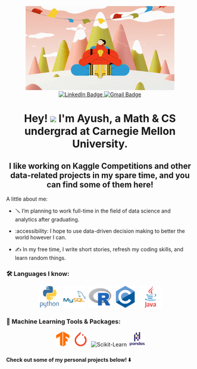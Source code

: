 <div align = "center">
  <img src="https://github.com/AyushMed/AyushMed/blob/main/mountain.gif" width = "400"/>
</div>

<div id="badges" align="center">
  <a href="https://www.linkedin.com/in/ayush-mediratta/">
    <img src="https://img.shields.io/badge/LinkedIn-blue?style=for-the-badge&logo=linkedin&logoColor=white" alt="LinkedIn Badge"/>
  </a>
  <a href="mailto:mediratta.ayush0@gmail.com">
    <img src="https://img.shields.io/badge/GMail-red?style=for-the-badge&logo=gmail&logoColor=white" alt="Gmail Badge"/>
  </a>
</div>


<h1 align="center">
  Hey!
  <img src="https://media.giphy.com/media/hvRJCLFzcasrR4ia7z/giphy.gif" width="30px"/>
  I'm Ayush, a Math & CS undergrad at Carnegie Mellon University. 
</h1>

<h2 align="center">
  I like working on Kaggle Competitions and other data-related projects in my spare time, and you can find some of them here!
</h2>

A little about me:
- 🪛 I’m planning to work full-time in the field of data science and analytics after graduating.

- :accessibility: I hope to use data-driven decision making to better the world however I can.

- ✍️ In my free time, I write short stories, refresh my coding skills, and learn random things.

### :hammer_and_wrench: Languages I know:

<div align="center">
  <img src="https://github.com/devicons/devicon/blob/master/icons/python/python-original-wordmark.svg" title="Python" alt="Python" width="60" height="60"/>&nbsp;
  <img src="https://github.com/devicons/devicon/blob/master/icons/mysql/mysql-original-wordmark.svg" title="MySQL"  alt="MySQL" width="60" height="60"/>&nbsp;
  <img src="https://github.com/devicons/devicon/blob/master/icons/r/r-original.svg" title="R" alt="R" width="60" height="60"/>&nbsp;
  <img src="https://github.com/devicons/devicon/blob/master/icons/c/c-original.svg" title="C"  alt="C" width="60" height="60"/>&nbsp;
  <img src="https://github.com/devicons/devicon/blob/master/icons/java/java-original-wordmark.svg" title="Java" **alt="Java" width="60" height="60"/>
</div>

### :nut_and_bolt: Machine Learning Tools & Packages:
<div align="center">
  <img src="https://github.com/devicons/devicon/blob/master/icons/tensorflow/tensorflow-original.svg" title="Tensorflow" alt="Tensorflow" width="40" height="40"/>&nbsp;
  <img src="https://github.com/devicons/devicon/blob/master/icons/pytorch/pytorch-original.svg" title="PyTorch"  alt="PyTorch" width="40" height="40"/>&nbsp;
  <img src="https://upload.wikimedia.org/wikipedia/commons/0/05/Scikit_learn_logo_small.svg" title="Scikit-Learn"  alt="Scikit-Learn" width="80" height="40"/>&nbsp;
  <img src="https://github.com/devicons/devicon/blob/master/icons/pandas/pandas-original-wordmark.svg" title="Pandas"  alt="Pandas" width="40" height="40"/>
</div>


###

###


#### Check out some of my personal projects below! :arrow_down:

###  



